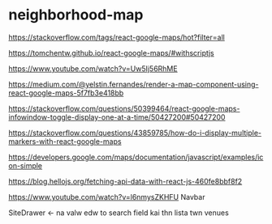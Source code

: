 # neighborhood-map
https://stackoverflow.com/tags/react-google-maps/hot?filter=all

https://tomchentw.github.io/react-google-maps/#withscriptjs

https://www.youtube.com/watch?v=Uw5Ij56RhME

https://medium.com/@yelstin.fernandes/render-a-map-component-using-react-google-maps-5f7fb3e418bb

https://stackoverflow.com/questions/50399464/react-google-maps-infowindow-toggle-display-one-at-a-time/50427200#50427200

https://stackoverflow.com/questions/43859785/how-do-i-display-multiple-markers-with-react-google-maps

https://developers.google.com/maps/documentation/javascript/examples/icon-simple

https://blog.hellojs.org/fetching-api-data-with-react-js-460fe8bbf8f2

https://www.youtube.com/watch?v=l6nmysZKHFU Navbar

SiteDrawer <- na valw edw to search field kai thn lista twn venues
